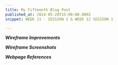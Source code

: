 ```yaml
---
title: My Fifteenth Blog Post
published_at: 2024-05-28T15:00:00.000Z
snippet: WEEK 11 - SESSION 2 & WEEK 12 SESSION 1

---
```


_**Wireframe Improvements**_
<!-- How can they be improved using grid layout. Document the wireframe progress. Changes since your first wireframe What's changed, and what's remained the same? Have you had to make any concessions, or have you managed to implement everything that you wanted to?-->

_**Wireframe Screenshots**_

_**Webpage References**_

<!-- Consider which elements of your webpage design could be made more accessible, using tools like WebAIM's Contrast CheckerLinks to an external site., or Figma's Color Contrast plugin. Some other interesting/good tips for considering how you can increase design thinking around web accessibility in general can be found hereLinks to an external site.. 

2. Revisit the wireframes that you generated after the last session, and consider how they could be improved with a grid-based layout in a blog post. A useful article on the benefits of such a layout can be found hereLinks to an external site.. 

3. Continue to implement the content of the website according to your wireframes, and document this process as you go on your blog. Make sure you maintain good design practice in the arrangement of your text and media elements, as outlined in this document Download this document. 

4. In the same post, compare the current iteration of your webpage with the version that you originally envisioned, and reflect on any differences between them. What's changed, and what's remained the same? Have you had to make any concessions, or have you managed to implement everything that you wanted to? -->

<!-- 1. Implement any remaining elements on your Figma webpage, and adjust the existing elements in response to the feedback that you received today.

2. Review the homework tasks and blog entries that you have produced so far. Ensure that your blog is as accessible and professional as it can be. -->


<!-- # This is h1

## This is h2

_underline_

**bold** -->
